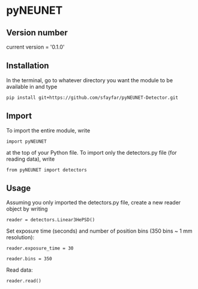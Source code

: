 # pyNEUNET

## Version number
current version = '0.1.0'

## Installation
In the terminal, go to whatever directory you want the module to be available in and type

    pip install git+https://github.com/sfayfar/pyNEUNET-Detector.git

## Import
To import the entire module, write

    import pyNEUNET

at the top of your Python file. To import only the detectors.py file (for reading data), write

    from pyNEUNET import detectors

## Usage
Assuming you only imported the detectors.py file, create a new reader object by writing

    reader = detectors.Linear3HePSD()

Set exposure time (seconds) and number of position bins (350 bins ~ 1 mm resolution):

    reader.exposure_time = 30

    reader.bins = 350

Read data:

    reader.read()
